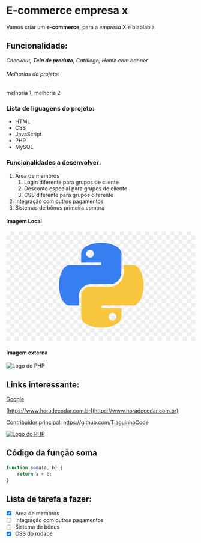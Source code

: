 # E-commerce empresa x

Vamos criar um **e-commerce**, para a *empresa*  X e blablabla

## Funcionalidade:

_Checkout, **Tela de produto**, Catálogo, Home com banner_


###### Melhorias do projeto:

melhoria 1, melhoria 2


### Lista de liguagens do projeto:

* HTML
* CSS 
* JavaScript
* PHP 
* MySQL


### Funcionalidades a desenvolver: 

1. Área de membros
    1. Login diferente para grupos de cliente
    2. Desconto especial para grupos de cliente
    3. CSS diferente para grupos diferente
2. Integração com outros pagamentos 
3. Sistemas de bônus primeira compra


#### Imagem Local

![Logo do Python](img/python.jpg)


#### Imagem externa 

![Logo do PHP](https://w7.pngwing.com/pngs/866/528/png-transparent-php-web-development-perl-logo-php-logo-cdr-text-trademark-thumbnail.png)


## Links interessante:

[Google](https://www.google.com)

[https://www.horadecodar.com.br](https://www.horadecodar.com.br)

Contribuidor principal: https://github.com/TiaguinhoCode 

[![Logo do PHP](https://w7.pngwing.com/pngs/866/528/png-transparent-php-web-development-perl-logo-php-logo-cdr-text-trademark-thumbnail.png)](https://github.com/TiaguinhoCode)

## Código da função soma 

``` JavaScript 
function soma(a, b) {
    return a + b; 
}
```


## Lista de tarefa a fazer:

- [x] Área de membros 
- [ ] Integração com outros pagamentos 
- [ ] Sistema de bônus 
- [x] CSS do rodapé 